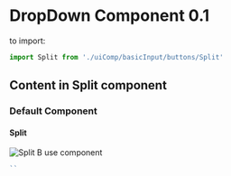 # DropDown Component 0.1

to import:
```js
import Split from './uiComp/basicInput/buttons/Split'
```

## Content in Split component

### Default Component

#### Split

![Split B](https://i.ibb.co/jgV7d8F/Captura-de-Pantalla-2019-10-23-a-la-s-12-18-08.png)
use component
```js
``
